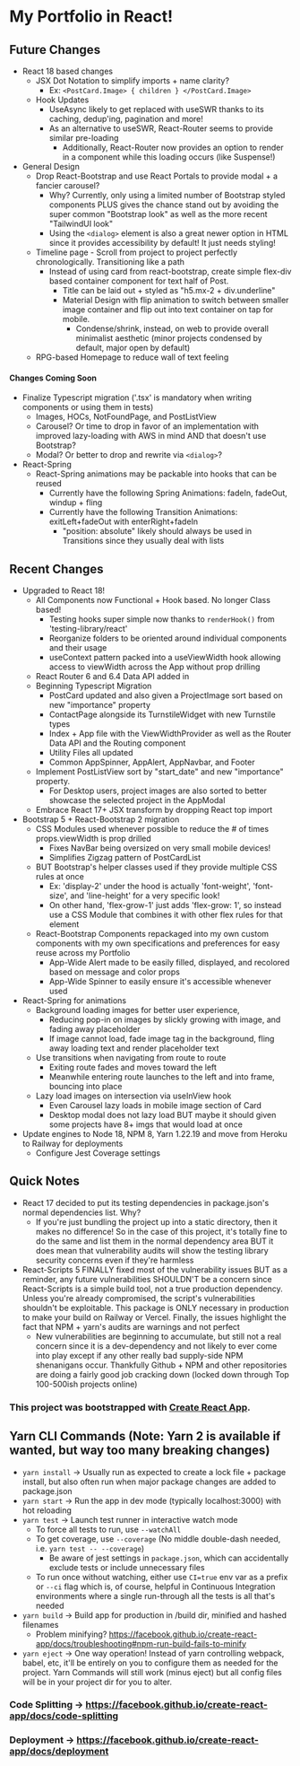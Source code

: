 # My Portfolio in React!

## Future Changes
- React 18 based changes
  - JSX Dot Notation to simplify imports + name clarity?
    - Ex: `<PostCard.Image> { children } </PostCard.Image>`
  - Hook Updates
    - UseAsync likely to get replaced with useSWR thanks to its caching, dedup'ing, pagination and more!
    - As an alternative to useSWR, React-Router seems to provide similar pre-loading
      - Additionally, React-Router now provides an option to render in a component while this loading occurs (like Suspense!)
- General Design
  - Drop React-Bootstrap and use React Portals to provide modal + a fancier carousel?
    - Why? Currently, only using a limited number of Bootstrap styled components PLUS gives the chance stand out by avoiding the super common "Bootstrap look" as well as the more recent "TailwindUI look"
    - Using the `<dialog>` element is also a great newer option in HTML since it provides accessibility by default! It just needs styling!
  - Timeline page - Scroll from project to project perfectly chronologically. Transitioning like a path
    - Instead of using card from react-bootstrap, create simple flex-div based container component for text half of Post.
      - Title can be laid out + styled as "h5.mx-2 + div.underline"
      - Material Design with flip animation to switch between smaller image container and flip out into text container on tap for mobile.
        - Condense/shrink, instead, on web to provide overall minimalist aesthetic (minor projects condensed by default, major open by default)
  - RPG-based Homepage to reduce wall of text feeling
#### Changes Coming Soon
- Finalize Typescript migration ('.tsx' is mandatory when writing components or using them in tests)
  - Images, HOCs, NotFoundPage, and PostListView
  - Carousel? Or time to drop in favor of an implementation with improved lazy-loading with AWS in mind AND that doesn't use Bootstrap?
  - Modal? Or better to drop and rewrite via `<dialog>`?
- React-Spring
  - React-Spring animations may be packable into hooks that can be reused
    - Currently have the following Spring Animations: fadeIn, fadeOut, windup + fling
    - Currently have the following Transition Animations: exitLeft+fadeOut with enterRight+fadeIn
      - "position: absolute" likely should always be used in Transitions since they usually deal with lists

## Recent Changes
- Upgraded to React 18!
  - All Components now Functional + Hook based. No longer Class based!
    - Testing hooks super simple now thanks to `renderHook()` from 'testing-library/react'
    - Reorganize folders to be oriented around individual components and their usage
    - useContext pattern packed into a useViewWidth hook allowing access to viewWidth across the App without prop drilling
  - React Router 6 and 6.4 Data API added in
  - Beginning Typescript Migration
    - PostCard updated and also given a ProjectImage sort based on new "importance" property
    - ContactPage alongside its TurnstileWidget with new Turnstile types
    - Index + App file with the ViewWidthProvider as well as the Router Data API and the Routing component 
    - Utility Files all updated
    - Common AppSpinner, AppAlert, AppNavbar, and Footer
  - Implement PostListView sort by "start_date" and new "importance" property. 
    - For Desktop users, project images are also sorted to better showcase the selected project in the AppModal
  - Embrace React 17+ JSX transform by dropping React top import
- Bootstrap 5 + React-Bootstrap 2 migration
  - CSS Modules used whenever possible to reduce the # of times props.viewWidth is prop drilled
    - Fixes NavBar being oversized on very small mobile devices!
    - Simplifies Zigzag pattern of PostCardList
  - BUT Bootstrap's helper classes used if they provide multiple CSS rules at once
    - Ex: 'display-2' under the hood is actually 'font-weight', 'font-size', and 'line-height' for a very specific look!
    - On other hand, 'flex-grow-1' just adds 'flex-grow: 1', so instead use a CSS Module that combines it with other flex rules for that element
  - React-Bootstrap Components repackaged into my own custom components with my own specifications and preferences for easy reuse across my Portfolio
    - App-Wide Alert made to be easily filled, displayed, and recolored based on message and color props
    - App-Wide Spinner to easily ensure it's accessible whenever used
- React-Spring for animations
  - Background loading images for better user experience, 
    - Reducing pop-in on images by slickly growing with image, and fading away placeholder
    - If image cannot load, fade image tag in the background, fling away loading text and render placeholder text
  - Use transitions when navigating from route to route
    - Exiting route fades and moves toward the left
    - Meanwhile entering route launches to the left and into frame, bouncing into place
  - Lazy load images on intersection via useInView hook
    - Even Carousel lazy loads in mobile image section of Card 
    - Desktop modal does not lazy load BUT maybe it should given some projects have 8+ imgs that would load at once
- Update engines to Node 18, NPM 8, Yarn 1.22.19 and move from Heroku to Railway for deployments
  - Configure Jest Coverage settings

## Quick Notes
- React 17 decided to put its testing dependencies in package.json's normal dependencies list. Why?
  - If you're just bundling the project up into a static directory, then it makes no difference! So in the case of this project, it's totally fine to do the same and list them in the normal dependency area BUT it does mean that vulnerability audits will show the testing library security concerns even if they're harmless
- React-Scripts 5 FINALLY fixed most of the vulnerability issues BUT as a reminder, any future vulnerabilities SHOULDN'T be a concern since React-Scripts is a simple
build tool, not a true production dependency. Unless you're already compromised, the script's vulnerabilities shouldn't be exploitable. This package is ONLY necessary 
in production to make your build on Railway or Vercel. Finally, the issues highlight the fact that NPM + yarn's audits are warnings and not perfect
  - New vulnerabilities are beginning to accumulate, but still not a real concern since it is a dev-dependency and not likely to ever come into play except if any other really bad supply-side NPM shenanigans occur. Thankfully Github + NPM and other repositories are doing a fairly good job cracking down (locked down through Top 100-500ish projects online)

### This project was bootstrapped with [Create React App](https://github.com/facebook/create-react-app).

## Yarn CLI Commands (Note: Yarn 2 is available if wanted, but way too many breaking changes)
- `yarn install` -> Usually run as expected to create a lock file + package install, but also often run when major package changes are added to package.json
- `yarn start` -> Run the app in dev mode (typically localhost:3000) with hot reloading 
- `yarn test` -> Launch test runner in interactive watch mode
  - To force all tests to run, use `--watchAll`
  - To get coverage, use `--coverage` (No middle double-dash needed, i.e. `yarn test -- --coverage`)
    - Be aware of jest settings in `package.json`, which can accidentally exclude tests or include unnecessary files
  - To run once without watching, either use `CI=true` env var as a prefix or `--ci` flag which is, of course, helpful in Continuous Integration environments
  where a single run-through all the tests is all that's needed
- `yarn build` -> Build app for production in /build dir, minified and hashed filenames
    - Problem minifying? https://facebook.github.io/create-react-app/docs/troubleshooting#npm-run-build-fails-to-minify
- `yarn eject` -> One way operation! Instead of yarn controlling webpack, babel, etc,
  it'll be entirely on you to configure them as needed for the project. Yarn Commands will still work
  (minus eject) but all config files will be in your project dir for you to alter.

### Code Splitting -> https://facebook.github.io/create-react-app/docs/code-splitting

### Deployment -> https://facebook.github.io/create-react-app/docs/deployment
